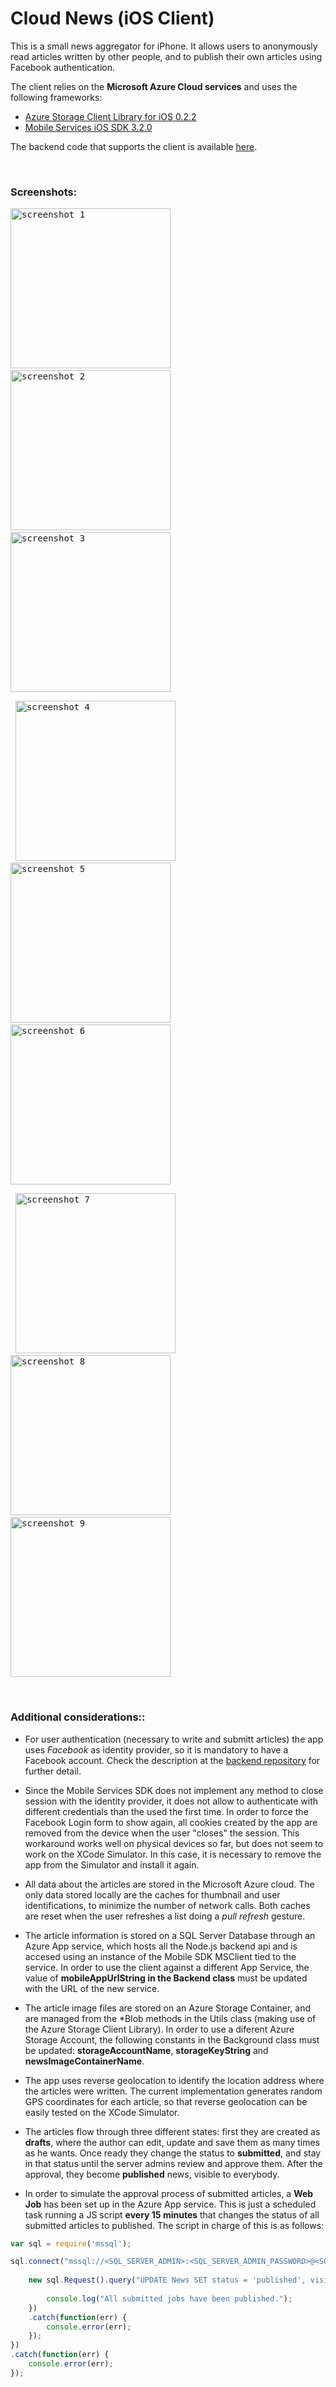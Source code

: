 # Cloud News (iOS Client)

This is a small news aggregator for iPhone. It allows users to anonymously read articles written by other people, and to publish their own articles using Facebook authentication. 

The client relies on the **Microsoft Azure Cloud services** and uses the following frameworks:

- <a href="https://github.com/azure/azure-storage-ios">Azure Storage Client Library for iOS 0.2.2</a>
- <a href="https://go.microsoft.com/fwLink/?LinkID=529823">Mobile Services iOS SDK 3.2.0</a>

The backend code that supports the client is available <a href="https://github.com/cdelg4do/Cloud-News-Backend">here</a>.


&nbsp;
### Screenshots:

<kbd> <img alt="screenshot 1" src="https://cloud.githubusercontent.com/assets/18370149/26327350/645fa9e4-3f3f-11e7-98dc-0873aeb5ec3c.png" width="256"> </kbd> &nbsp; <kbd> <img alt="screenshot 2" src="https://cloud.githubusercontent.com/assets/18370149/26327352/64613bb0-3f3f-11e7-8e02-d6c09559b7b5.png" width="256"> </kbd> &nbsp; <kbd> <img alt="screenshot 3" src="https://cloud.githubusercontent.com/assets/18370149/26327349/645e472a-3f3f-11e7-8ee2-feea58695a8f.png" width="256"> </kbd>

&nbsp;
<kbd> <img alt="screenshot 4" src="https://cloud.githubusercontent.com/assets/18370149/26327354/64fd68aa-3f3f-11e7-8c13-1ebfa05851ff.png" width="256"> </kbd> &nbsp; <kbd> <img alt="screenshot 5" src="https://cloud.githubusercontent.com/assets/18370149/26327351/64600916-3f3f-11e7-9339-a7a32a5d79d5.png" width="256"> </kbd> &nbsp; <kbd> <img alt="screenshot 6" src="https://cloud.githubusercontent.com/assets/18370149/26327348/645cd2aa-3f3f-11e7-829f-7e193b4b7b6f.png" width="256"> </kbd>
  
&nbsp;
<kbd> <img alt="screenshot 7" src="https://cloud.githubusercontent.com/assets/18370149/26327353/6483552e-3f3f-11e7-8f66-fa179b7569da.png" width="256"> </kbd> &nbsp; <kbd> <img alt="screenshot 8" src="https://cloud.githubusercontent.com/assets/18370149/26327356/6536f78c-3f3f-11e7-8248-3f23d844a72a.png" width="256"> </kbd> &nbsp; <kbd> <img alt="screenshot 9" src="https://cloud.githubusercontent.com/assets/18370149/26327355/64fd7b74-3f3f-11e7-98ae-b9c41914b52f.png" width="256"> </kbd>


&nbsp;
### Additional considerations::

- For user authentication (necessary to write and submitt articles) the app uses *Facebook* as identity provider, so it is mandatory to have a Facebook account. Check the description at the <a href="https://github.com/cdelg4do/Cloud-News-Backend">backend repository</a> for further detail.

- Since the Mobile Services SDK does not implement any method to close session with the identity provider, it does not allow to authenticate with different credentials than the used the first time. In order to force the Facebook Login form to show again, all cookies created by the app are removed from the device when the user "closes" the session. This workaround works well on physical devices so far, but does not seem to work on the XCode Simulator. In this case, it is necessary to remove the app from the Simulator and install it again.

- All data about the articles are stored in the Microsoft Azure cloud. The only data stored locally are the caches for thumbnail and user identifications, to minimize the number of network calls. Both caches are reset when the user refreshes a list doing a *pull refresh* gesture.

- The article information is stored on a SQL Server Database through an Azure App service, which hosts all the Node.js backend api and is accesed using an instance of the Mobile SDK MSClient tied to the service. In order to use the client against a different App Service, the value of **mobileAppUrlString in the Backend class** must be updated with the URL of the new service.

- The article image files are stored on an Azure Storage Container, and are managed from the \*Blob methods in the Utils class (making use of the Azure Storage Client Library). In order to use a diferent Azure Storage Account, the following constants in the Background class must be updated: **storageAccountName**, **storageKeyString** and **newsImageContainerName**.

- The app uses reverse geolocation to identify the location address where the articles were written. The current implementation generates random GPS coordinates for each article, so that reverse geolocation can be easily tested on the XCode Simulator.

- The articles flow through three different states: first they are created as **drafts**, where the author can edit, update and save them as many times as he wants. Once ready they change the status to **submitted**, and stay in that status until the server admins review and approve them. After the approval, they become **published** news, visible to everybody.

- In order to simulate the approval process of submitted articles, a **Web Job** has been set up in the Azure App service. This is just a scheduled task running a JS script **every 15 minutes** that changes the status of all submitted articles to published. The script in charge of this is as follows:

```javascript
var sql = require('mssql');

sql.connect("mssql://<SQL_SERVER_ADMIN>:<SQL_SERVER_ADMIN_PASSWORD>@<SQL_SERVER_DNS_NAME>:<SQL_SERVER_PORT>/<SQL_SERVER_DATABASE_NAME>?encrypt=true").then(function() {
    
	new sql.Request().query("UPDATE News SET status = 'published', visits = 0, publishedAt = CURRENT_TIMESTAMP WHERE status = 'submitted'").then(function(recordset) {
		
		console.log("All submitted jobs have been published.");
	})
	.catch(function(err) {
		console.error(err);
	});
})
.catch(function(err) {
	console.error(err);
});
```
